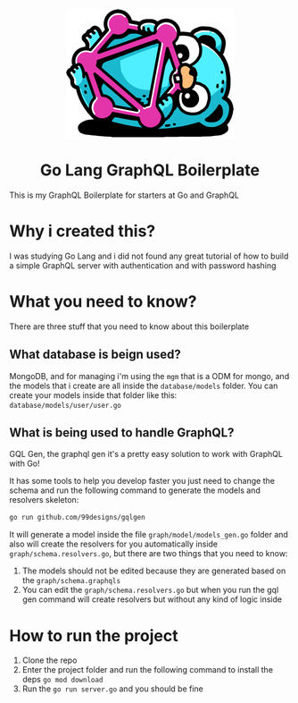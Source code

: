 <div align="center">
  <img src="https://github.com/graph-gophers/graphql-go/raw/master/docs/img/logo.png" />
  <br/>
  <h1>Go Lang GraphQL Boilerplate</h1>
</div>

This is my GraphQL Boilerplate for starters at Go and GraphQL 

# Why i created this?
I was studying Go Lang and i did not found any great tutorial of how to build a simple GraphQL server with authentication and with password hashing

# What you need to know?

There are three stuff that you need to know about this boilerplate

## What database is beign used?

MongoDB, and for managing i'm using the `mgm` that is a ODM for mongo, and the models that i create are all inside the `database/models` folder. You can create your models inside that folder like this: `database/models/user/user.go` 

## What is being used to handle GraphQL?

GQL Gen, the graphql gen it's a pretty easy solution to work with GraphQL with Go!

It has some tools to help you develop faster you just need to change the schema and run the following command to generate the models and resolvers skeleton:

```sh 
go run github.com/99designs/gqlgen
```

It will generate a model inside the file `graph/model/models_gen.go` folder and also will create the resolvers for you automatically inside `graph/schema.resolvers.go`, but there are two things that you need to know:

1. The models should not be edited because they are generated based on the `graph/schema.graphqls`
2. You can edit the `graph/schema.resolvers.go` but when you run the gql gen command will create resolvers but without any kind of logic inside

# How to run the project

1. Clone the repo
2. Enter the project folder and run the following command to install the deps `go mod download`
3. Run the `go run server.go` and you should be fine